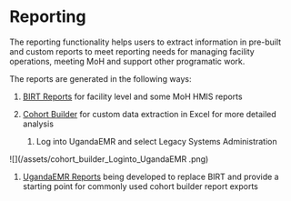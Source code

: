 # Reporting

The reporting functionality helps users to extract information in pre-built and custom reports to meet reporting needs for managing facility operations, meeting MoH and support other programatic work.

The reports are generated in the following ways:

1. [BIRT Reports](reporting_birt.md) for facility level and some MoH HMIS reports 
2. [Cohort Builder](reporting_cohort_builder.md) for custom data extraction in Excel for more detailed analysis



    1. Log into UgandaEMR and select Legacy Systems Administration

![](/assets/cohort_builder_Loginto_UgandaEMR .png)

1. [UgandaEMR Reports](ugandaemr_reports.md) being developed to replace BIRT and provide a starting point for commonly used cohort builder report exports



